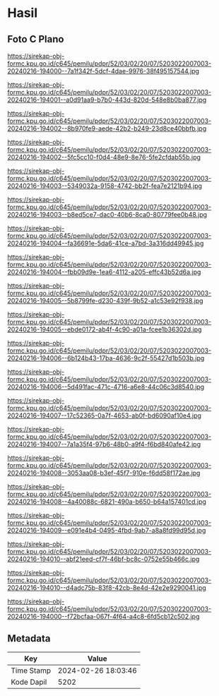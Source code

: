 # Hasil

## Foto C Plano

https://sirekap-obj-formc.kpu.go.id/c645/pemilu/pdpr/52/03/02/20/07/5203022007003-20240216-194000--7a1f342f-5dcf-4dae-9976-38f495157544.jpg

https://sirekap-obj-formc.kpu.go.id/c645/pemilu/pdpr/52/03/02/20/07/5203022007003-20240216-194001--a0d91aa9-b7b0-443d-820d-548e8b0ba877.jpg

https://sirekap-obj-formc.kpu.go.id/c645/pemilu/pdpr/52/03/02/20/07/5203022007003-20240216-194002--8b970fe9-aede-42b2-b249-23d8ce40bbfb.jpg

https://sirekap-obj-formc.kpu.go.id/c645/pemilu/pdpr/52/03/02/20/07/5203022007003-20240216-194002--5fc5cc10-f0d4-48e9-8e76-5fe2cfdab55b.jpg

https://sirekap-obj-formc.kpu.go.id/c645/pemilu/pdpr/52/03/02/20/07/5203022007003-20240216-194003--5349032a-9158-4742-bb2f-fea7e2121b94.jpg

https://sirekap-obj-formc.kpu.go.id/c645/pemilu/pdpr/52/03/02/20/07/5203022007003-20240216-194003--b8ed5ce7-dac0-40b6-8ca0-80779fee0b48.jpg

https://sirekap-obj-formc.kpu.go.id/c645/pemilu/pdpr/52/03/02/20/07/5203022007003-20240216-194004--fa36691e-5da6-41ce-a7bd-3a316dd49945.jpg

https://sirekap-obj-formc.kpu.go.id/c645/pemilu/pdpr/52/03/02/20/07/5203022007003-20240216-194004--fbb09d9e-1ea6-4112-a205-effc43b52d6a.jpg

https://sirekap-obj-formc.kpu.go.id/c645/pemilu/pdpr/52/03/02/20/07/5203022007003-20240216-194005--5b8799fe-d230-439f-9b52-a1c53e92f938.jpg

https://sirekap-obj-formc.kpu.go.id/c645/pemilu/pdpr/52/03/02/20/07/5203022007003-20240216-194005--ebde0172-ab4f-4c90-a01a-fcee1b36302d.jpg

https://sirekap-obj-formc.kpu.go.id/c645/pemilu/pdpr/52/03/02/20/07/5203022007003-20240216-194006--6b124b43-17ba-4636-9c2f-55427d1b503b.jpg

https://sirekap-obj-formc.kpu.go.id/c645/pemilu/pdpr/52/03/02/20/07/5203022007003-20240216-194006--5d491fac-471c-4716-a6e8-44c06c3d8540.jpg

https://sirekap-obj-formc.kpu.go.id/c645/pemilu/pdpr/52/03/02/20/07/5203022007003-20240216-194007--17c52365-0a7f-4653-ab0f-bd6090af10e4.jpg

https://sirekap-obj-formc.kpu.go.id/c645/pemilu/pdpr/52/03/02/20/07/5203022007003-20240216-194007--7a1a35f4-97b6-48b0-a9f4-f6bd840afe42.jpg

https://sirekap-obj-formc.kpu.go.id/c645/pemilu/pdpr/52/03/02/20/07/5203022007003-20240216-194008--3053aa08-b3ef-45f7-910e-f6dd58f172ae.jpg

https://sirekap-obj-formc.kpu.go.id/c645/pemilu/pdpr/52/03/02/20/07/5203022007003-20240216-194008--4a40088c-6821-490a-b650-b64a157401cd.jpg

https://sirekap-obj-formc.kpu.go.id/c645/pemilu/pdpr/52/03/02/20/07/5203022007003-20240216-194009--e091e4b4-0495-4fbd-9ab7-a8a8fd99d95d.jpg

https://sirekap-obj-formc.kpu.go.id/c645/pemilu/pdpr/52/03/02/20/07/5203022007003-20240216-194010--abf21eed-cf7f-46bf-bc8c-0752e55b466c.jpg

https://sirekap-obj-formc.kpu.go.id/c645/pemilu/pdpr/52/03/02/20/07/5203022007003-20240216-194010--d4adc75b-83f8-42cb-8e4d-42e2e9290041.jpg

https://sirekap-obj-formc.kpu.go.id/c645/pemilu/pdpr/52/03/02/20/07/5203022007003-20240216-194000--f72bcfaa-067f-4f64-a4c8-6fd5cb12c502.jpg


## Metadata

| Key        | Value               |
| ---------- | ------------------- |
| Time Stamp | 2024-02-26 18:03:46 |
| Kode Dapil | 5202                |



